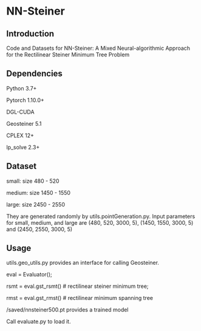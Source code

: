 # NN-Steiner

Introduction
------
Code and Datasets for NN-Steiner: A Mixed Neural-algorithmic Approach for the Rectilinear Steiner Minimum Tree Problem


Dependencies
------

Python 3.7+

Pytorch 1.10.0+

DGL-CUDA

Geosteiner 5.1

CPLEX 12+

lp_solve 2.3+


Dataset
------
small: size 480 - 520

medium: size 1450 - 1550

large: size 2450 - 2550

They are generated randomly by utils.pointGeneration.py. Input parameters for small, medium, and large are (480, 520, 3000, 5), (1450, 1550, 3000, 5) and (2450, 2550, 3000, 5)

Usage
------
utils.geo_utils.py provides an interface for calling Geosteiner. 

eval = Evaluator(); 

rsmt = eval.gst_rsmt() # rectilinear steiner minimum tree; 

rmst = eval.gst_rmst() # rectilinear minimum spanning tree

/saved/nnsteiner500.pt provides a trained model

Call evaluate.py to load it.
